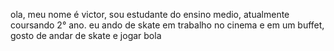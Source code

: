 ola, meu nome é victor, sou estudante do ensino medio, atualmente coursando 2° ano. eu ando de skate em trabalho no cinema e em um buffet, gosto de andar de skate e jogar bola 
